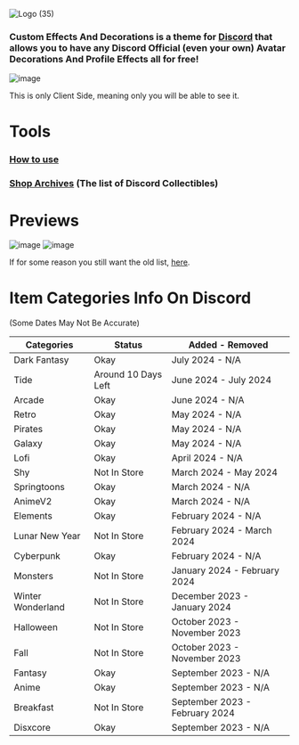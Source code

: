 ![Logo (35)](https://github.com/DTACat/DTACat/assets/141873540/06616e9f-b23f-4e25-8322-f6e6bf6031be)

### Custom Effects And Decorations is a theme for [Discord](https://discord.com) that allows you to have any Discord Official (even your own) Avatar Decorations And Profile Effects all for free!

![image](https://github.com/DTACat/Custom-Effects-And-Decorations-Discord-Theme/assets/141873540/4b98f54c-ab33-4468-938c-e4aa17cedd2e)

This is only Client Side, meaning only you will be able to see it.

# Tools

### [How to use](https://youtu.be/y3nOlQpY3uQ)

### [Shop Archives](https://dtacat.github.io/Collectibles/) (The list of Discord Collectibles)

# Previews

![image](https://github.com/DTACat/Custom-Effects-And-Decorations-Discord-Theme/assets/141873540/615a5f3c-2c48-4873-8cb0-823dba6f4da8)
![image](https://github.com/DTACat/Custom-Effects-And-Decorations-Discord-Theme/assets/141873540/429d18c4-d0be-4db7-9e9f-61598e8e19a6)

If for some reason you still want the old list, [here](https://github.com/DTACat/CEAD-old).

# Item Categories Info On Discord

(Some Dates May Not Be Accurate)

| Categories | Status | Added - Removed |
| --- | --- | --- |
| Dark Fantasy | Okay | July 2024 - N/A |
| Tide | Around 10 Days Left | June 2024 - July 2024 |
| Arcade | Okay | June 2024 - N/A |
| Retro | Okay | May 2024 - N/A |
| Pirates | Okay | May 2024 - N/A |
| Galaxy | Okay | May 2024 - N/A |
| Lofi | Okay | April 2024 - N/A |
| Shy | Not In Store | March 2024 - May 2024 |
| Springtoons | Okay | March 2024 - N/A |
| AnimeV2 | Okay | March 2024 - N/A |
| Elements | Okay | February 2024 - N/A |
| Lunar New Year | Not In Store | February 2024 - March 2024 |
| Cyberpunk | Okay | February 2024 - N/A |
| Monsters | Not In Store | January 2024 - February 2024 |
| Winter Wonderland | Not In Store | December 2023 - January 2024 |
| Halloween | Not In Store | October 2023 - November 2023 |
| Fall | Not In Store | October 2023 - November 2023 |
| Fantasy | Okay | September 2023 - N/A |
| Anime | Okay | September 2023 - N/A |
| Breakfast | Not In Store | September 2023 - February 2024 |
| Disxcore | Okay | September 2023 - N/A |

